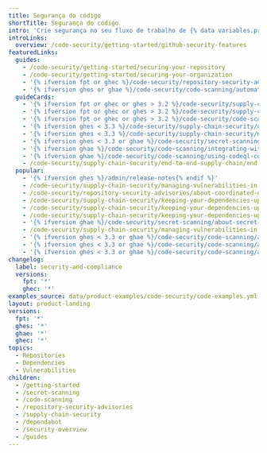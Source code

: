 ```yaml
---
title: Segurança do código
shortTitle: Segurança do código
intro: 'Crie segurança no seu fluxo de trabalho de {% data variables.product.prodname_dotcom %} com recursos para manter segredos e vulnerabilidades fora da base de código{% ifversion not ghae %} e para manter a sua cadeia de suprimentos de software{% endif %}.'
introLinks:
  overview: /code-security/getting-started/github-security-features
featuredLinks:
  guides:
    - /code-security/getting-started/securing-your-repository
    - /code-security/getting-started/securing-your-organization
    - '{% ifversion fpt or ghec %}/code-security/repository-security-advisories/creating-a-repository-security-advisory{% endif %}'
    - '{% ifversion ghes or ghae %}/code-security/code-scanning/automatically-scanning-your-code-for-vulnerabilities-and-errors/setting-up-code-scanning-for-a-repository{% endif%}'
  guideCards:
    - '{% ifversion fpt or ghec or ghes > 3.2 %}/code-security/supply-chain-security/managing-vulnerabilities-in-your-projects-dependencies/configuring-dependabot-security-updates{% endif %}'
    - '{% ifversion fpt or ghec or ghes > 3.2 %}/code-security/supply-chain-security/keeping-your-dependencies-updated-automatically/enabling-and-disabling-dependabot-version-updates{% endif %}'
    - '{% ifversion fpt or ghec or ghes > 3.2 %}/code-security/code-scanning/automatically-scanning-your-code-for-vulnerabilities-and-errors/setting-up-code-scanning-for-a-repository{% endif %}'
    - '{% ifversion ghes < 3.3 %}/code-security/supply-chain-security/understanding-your-software-supply-chain/exploring-the-dependencies-of-a-repository{% endif %}'
    - '{% ifversion ghes < 3.3 %}/code-security/supply-chain-security/managing-vulnerabilities-in-your-projects-dependencies/configuring-notifications-for-vulnerable-dependencies{% endif %}'
    - '{% ifversion ghes < 3.3 or ghae %}/code-security/secret-scanning/configuring-secret-scanning-for-your-repositories{% endif %}'
    - '{% ifversion ghae %}/code-security/code-scanning/integrating-with-code-scanning/uploading-a-sarif-file-to-github{% endif %}'
    - '{% ifversion ghae %}/code-security/code-scanning/using-codeql-code-scanning-with-your-existing-ci-system{% endif %}'
    - /code-security/supply-chain-security/end-to-end-supply-chain/end-to-end-supply-chain-overview
  popular:
    - '{% ifversion ghes %}/admin/release-notes{% endif %}'
    - /code-security/supply-chain-security/managing-vulnerabilities-in-your-projects-dependencies/about-alerts-for-vulnerable-dependencies
    - /code-security/repository-security-advisories/about-coordinated-disclosure-of-security-vulnerabilities
    - /code-security/supply-chain-security/keeping-your-dependencies-updated-automatically/keeping-your-actions-up-to-date-with-dependabot
    - /code-security/supply-chain-security/keeping-your-dependencies-updated-automatically/configuration-options-for-dependency-updates
    - /code-security/supply-chain-security/keeping-your-dependencies-updated-automatically/managing-encrypted-secrets-for-dependabot
    - '{% ifversion ghae %}/code-security/secret-scanning/about-secret-scanning{% endif %}'
    - /code-security/supply-chain-security/managing-vulnerabilities-in-your-projects-dependencies/troubleshooting-the-detection-of-vulnerable-dependencies
    - '{% ifversion ghes < 3.3 or ghae %}/code-security/code-scanning/automatically-scanning-your-code-for-vulnerabilities-and-errors/configuring-the-codeql-workflow-for-compiled-languages{% endif %}'
    - '{% ifversion ghes < 3.3 or ghae %}/code-security/code-scanning/automatically-scanning-your-code-for-vulnerabilities-and-errors/troubleshooting-the-codeql-workflow{% endif %}'
    - '{% ifversion ghes < 3.3 or ghae %}/code-security/code-scanning/automatically-scanning-your-code-for-vulnerabilities-and-errors/running-codeql-code-scanning-in-a-container{% endif %}'
changelog:
  label: security-and-compliance
  versions:
    fpt: '*'
    ghec: '*'
examples_source: data/product-examples/code-security/code-examples.yml
layout: product-landing
versions:
  fpt: '*'
  ghes: '*'
  ghae: '*'
  ghec: '*'
topics:
  - Repositories
  - Dependencies
  - Vulnerabilities
children:
  - /getting-started
  - /secret-scanning
  - /code-scanning
  - /repository-security-advisories
  - /supply-chain-security
  - /dependabot
  - /security-overview
  - /guides
---
```


